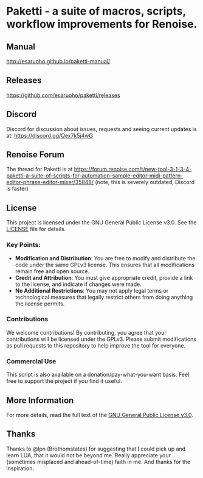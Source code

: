 # Paketti - a suite of macros, scripts, workflow improvements for Renoise.

## Manual
http://esaruoho.github.io/paketti-manual/

## Releases
https://github.com/esaruoho/paketti/releases

## Discord
Discord for discussion about issues, requests and seeing current updates is at: https://discord.gg/Qex7k5j4wG

## Renoise Forum
The thread for Paketti is at https://forum.renoise.com/t/new-tool-3-1-3-4-paketti-a-suite-of-scripts-for-automation-sample-editor-midi-pattern-editor-phrase-editor-mixer/35848/ (note, this is severely outdated, Discord is faster)

## License
This project is licensed under the GNU General Public License v3.0. See the [LICENSE](LICENSE) file for details.

### Key Points:

- **Modification and Distribution**: You are free to modify and distribute the code under the same GPLv3 license. This ensures that all modifications remain free and open source.
- **Credit and Attribution**: You must give appropriate credit, provide a link to the license, and indicate if changes were made.
- **No Additional Restrictions**: You may not apply legal terms or technological measures that legally restrict others from doing anything the license permits.

### Contributions

We welcome contributions! By contributing, you agree that your contributions will be licensed under the GPLv3. Please submit modifications as pull requests to this repository to help improve the tool for everyone.

### Commercial Use

This script is also available on a donation/pay-what-you-want basis. Feel free to support the project if you find it useful.

## More Information

For more details, read the full text of the [GNU General Public License v3.0](https://www.gnu.org/licenses/gpl-3.0.en.html).

## Thanks

Thanks to @lpn (Brothomstates) for suggesting that I could pick up and learn LUA,
that it would not be beyond me. Really appreciate your (sometimes misplaced and
ahead-of-time) faith in me. And thanks for the inspiration.
